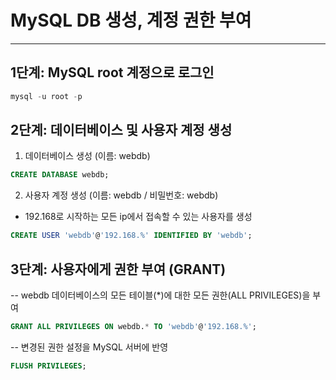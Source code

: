 # MySQL DB 생성, 계정 권한 부여

---

## 1단계: MySQL root 계정으로 로그인

```sql
mysql -u root -p
```

## 2단계: 데이터베이스 및 사용자 계정 생성

1. 데이터베이스 생성 (이름: webdb)
```sql
CREATE DATABASE webdb;
```

2. 사용자 계정 생성 (이름: webdb / 비밀번호: webdb)

- 192.168로 시작하는 모든 ip에서 접속할 수 있는 사용자를 생성
```sql
CREATE USER 'webdb'@'192.168.%' IDENTIFIED BY 'webdb';
```
## 3단계: 사용자에게 권한 부여 (GRANT)

-- webdb 데이터베이스의 모든 테이블(*)에 대한 모든 권한(ALL PRIVILEGES)을 부여
```sql
GRANT ALL PRIVILEGES ON webdb.* TO 'webdb'@'192.168.%';
```

-- 변경된 권한 설정을 MySQL 서버에 반영
```sql
FLUSH PRIVILEGES;
```

